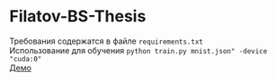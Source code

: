 # Filatov-BS-Thesis

Требования содержатся в файле `requirements.txt`  
Использование для обучения `python train.py mnist.json" -device "cuda:0"`  
[Демо](https://colab.research.google.com/drive/10LfBUn2vCJGqx1zVE8yCnHC0Pg-0JJCu?usp=sharing) 
